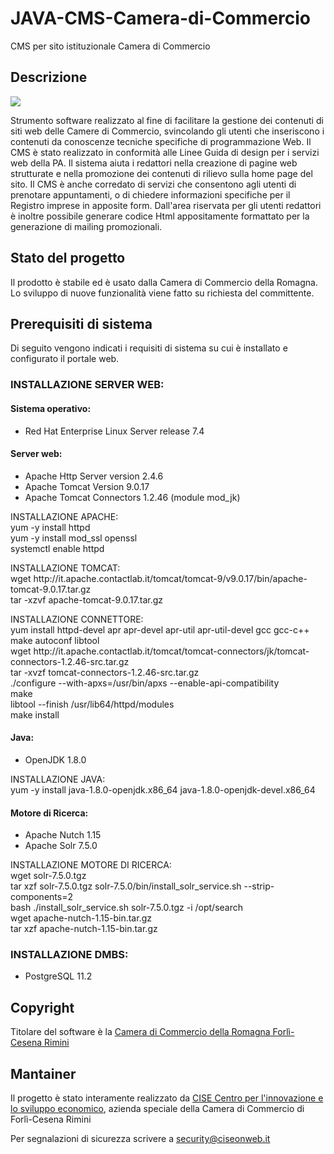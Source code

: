 # JAVA-CMS-Camera-di-Commercio
CMS per sito istituzionale Camera di Commercio

<h2>Descrizione</h2>
<p>
<img src="https://user-images.githubusercontent.com/83453314/116717307-0b72c380-a9d9-11eb-978b-b1e1a5760437.png">

Strumento software realizzato al fine di facilitare la gestione dei contenuti di siti web delle Camere di Commercio, svincolando gli utenti che inseriscono i contenuti da conoscenze tecniche specifiche di programmazione Web.
Il CMS è stato realizzato in conformità alle Linee Guida di design per i servizi web della PA. Il sistema aiuta i redattori nella creazione di pagine web strutturate e nella promozione dei contenuti di rilievo sulla home page del sito. 
Il CMS è anche corredato di servizi che consentono agli utenti di prenotare appuntamenti, o di chiedere informazioni specifiche per il Registro imprese in apposite form.
Dall'area riservata per gli utenti redattori è inoltre possibile generare codice Html appositamente formattato per la generazione di mailing promozionali.
</p>
<h2>Stato del progetto</h2>
<p>Il prodotto è stabile ed è usato dalla Camera di Commercio della Romagna. Lo sviluppo di nuove funzionalità viene fatto su richiesta del committente.</p>
<h2>Prerequisiti di sistema</h2>
Di seguito vengono indicati i requisiti di sistema su cui è installato e configurato il portale web.
<h3>INSTALLAZIONE SERVER WEB:</h3>
<h4>
  Sistema operativo:
</h4>
<ul><li>Red Hat Enterprise Linux Server release 7.4</li></ul>
<h4>Server web:</h4>
<ul>
  <li>Apache Http Server version 2.4.6</li>
  <li>Apache Tomcat Version 9.0.17</li>
  <li>Apache Tomcat Connectors 1.2.46 (module mod_jk)</li></ul>
<p>INSTALLAZIONE APACHE:<br/>
    yum -y install httpd<br/>
    yum -y install mod_ssl openssl<br/>
    systemctl enable httpd</p>
 <p>
  INSTALLAZIONE TOMCAT:<br/>
  wget http://it.apache.contactlab.it/tomcat/tomcat-9/v9.0.17/bin/apache-tomcat-9.0.17.tar.gz<br/>
  tar -xzvf apache-tomcat-9.0.17.tar.gz
  </p>
  <p>
    INSTALLAZIONE CONNETTORE:<br/>
yum install httpd-devel apr apr-devel apr-util apr-util-devel gcc gcc-c++ make autoconf libtool<br/>
wget http://it.apache.contactlab.it/tomcat/tomcat-connectors/jk/tomcat-connectors-1.2.46-src.tar.gz<br/>
tar -xvzf tomcat-connectors-1.2.46-src.tar.gz<br/>
./configure --with-apxs=/usr/bin/apxs --enable-api-compatibility<br/>
make<br/>
libtool --finish /usr/lib64/httpd/modules<br/>
make install

  </p>
    
 <h4>Java:</h4>
 <ul><li> OpenJDK 1.8.0</li></ul>
 <p>
  INSTALLAZIONE JAVA:<br/>
yum -y install java-1.8.0-openjdk.x86_64 java-1.8.0-openjdk-devel.x86_64
</p>
  <h4>Motore di Ricerca:</h4>
  <ul>
    <li>Apache Nutch 1.15</li>
    <li>Apache Solr 7.5.0</li>
  </ul>
  <p>
  INSTALLAZIONE MOTORE DI RICERCA:<br/>
wget solr-7.5.0.tgz<br/>
tar xzf solr-7.5.0.tgz solr-7.5.0/bin/install_solr_service.sh --strip-components=2<br/>
bash ./install_solr_service.sh solr-7.5.0.tgz -i /opt/search<br/>
wget apache-nutch-1.15-bin.tar.gz<br/>
tar xzf apache-nutch-1.15-bin.tar.gz 
</p>
<h3>INSTALLAZIONE DMBS:</h3>
<ul><li>PostgreSQL 11.2</li></ul>
<h2>Copyright</h2>
<p>Titolare del software è la <a href="https://www.romagna.camcom.it">Camera di Commercio della Romagna Forlì-Cesena Rimini</a></p>
<h2>Mantainer</h2>
<p>Il progetto è stato interamente realizzato da <a href="https://www.ciseonweb.it">CISE Centro per l'innovazione e lo sviluppo economico</a>, azienda speciale della Camera di Commercio di Forlì-Cesena Rimini</p>

<p>Per segnalazioni di sicurezza scrivere a <a href="mailto:security@ciseonweb.it">security@ciseonweb.it</a></p>

